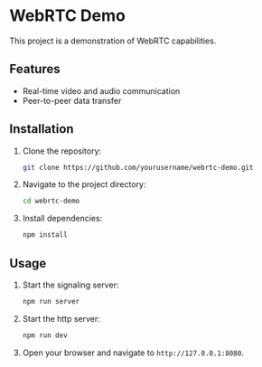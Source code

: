 # WebRTC Demo

This project is a demonstration of WebRTC capabilities.

## Features

- Real-time video and audio communication
- Peer-to-peer data transfer

## Installation

1. Clone the repository:

    ```bash
    git clone https://github.com/yourusername/webrtc-demo.git
    ```

2. Navigate to the project directory:

    ```bash
    cd webrtc-demo
    ```

3. Install dependencies:

    ```bash
    npm install
    ```

## Usage

1. Start the signaling server:

    ```bash
    npm run server
    ```

2. Start the http server:

    ```bash
    npm run dev
    ```

3. Open your browser and navigate to `http://127.0.0.1:8080`.
